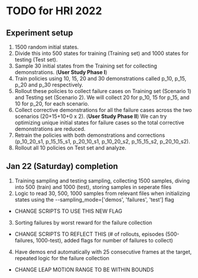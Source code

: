 # TODO for HRI 2022

## Experiment setup
1. 1500 random initial states.
2. Divide this into 500 states for training (Training set) and 1000 states for testing (Test set).
3. Sample 30 initial states from the Training set for collecting demonstrations. (**User Study Phase I**)
4. Train policies using 10, 15, 20 and 30 demonstrations called p_10, p_15, p_20 and p_30 respectively.
5. Rollout these policies to collect failure cases on Training set (Scenario 1) and Testing set (Scenario 2). We will collect 20 for p_10, 
15 for p_15, and 10 for p_20, for each scenario. 
7. Collect corrective demonstrations for all the failure cases across the two scenarios (20+15+10+0 x 2). (**User Study Phase II**) We can try optimizing unique 
initial states for failure cases so the total corrective demonstrations are reduced.
6. Retrain the policies with both demonstrations and corrections (p_10_20_s1, p_15_15_s1, p_20_10_s1, p_10_20_s2, p_15_15_s2, p_20_10_s2).
7. Rollout all 10 policies on Test set and analyze.

## Jan 22 (Saturday) completion
1. Training sampling and testing sampling, collecting 1500 samples, diving into 500 (train) and 1000 (test), storing samples in seperate files
2. Logic to read 30, 500, 1000 samples from relevant files when initializing states using the --sampling_mode=['demos', 'failures', 'test'] flag
* CHANGE SCRIPTS TO USE THIS NEW FLAG
3. Sorting failures by worst reward for the failure collection
* CHANGE SCRIPTS TO REFLECT THIS (# of rollouts, episodes (500-failures, 1000-test), added flags for number of failures to collect)
4. Have demos end automatically with 25 consecutive frames at the target, repeated logic for the failure collection
* CHANGE LEAP MOTION RANGE TO BE WITHIN BOUNDS